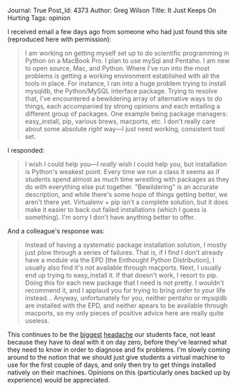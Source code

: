 Journal: True
Post_Id: 4373
Author: Greg Wilson
Title: It Just Keeps On Hurting
Tags: opinion

<p>I received email a few days ago from someone who had just found this site (reproduced here with permission):</p>
<blockquote><p>I am working on getting myself set up to do scientific programming in Python on a MacBook Pro. I plan to use mySql and Pentaho. I am new to open source, Mac, and Python. Where I've run into the most problems is getting a working environment established with all the tools in place. For instance, I ran into a huge problem trying to install mysqldb, the Python/MySQL interface package. Trying to resolve that, I've encountered a bewildering array of alternative ways to do things, each accompanied by strong opinions and each entailing a different group of packages. One example being package managers: easy_install, pip, various brews, macports, etc. I don't really care about some absolute <em>right</em> way&mdash;I just need working, consistent tool set.</p></blockquote>
<p>I responded:</p>
<blockquote><p>I wish I could help you&mdash;I <em>really</em> wish I could help you, but installation is Python's weakest point. Every time we run a class it seems as if students spend almost as much time wrestling with packages as they do with everything else put together. "Bewildering" is an accurate description, and while there's some hope of things getting better, we aren't there yet. Virtualenv + pip isn't a complete solution, but it does make it easier to back out failed installations (which I guess is something). I'm sorry I don't have anything better to offer.</p></blockquote>
<p>And a colleague's response was:</p>
<blockquote><p>Instead of having a systematic package installation solution, I mostly just plow through a series of failures. That is, if I find I don't already have a module via the EPD [the Enthought Python Distribution], I usually also find it's not available through macports. Next, I usually end up trying to easy_install it. If that doesn't work, I resort to pip. Doing this for each new package that I need is not pretty. I wouldn't recommend it, and I applaud you for trying to bring order to your life instead... Anyway, unfortunately for you, neither pentaho or mysqldb are installed with the EPD, and neither apears to be available through macports, so my only pieces of positive advice here are really quite useless.</p></blockquote>
<p>This continues to be the <a href="|filename|2011-06-20-doing-the-math.md">biggest</a> <a href="|filename|2011-11-18-quantifying-installation-costs.md">headache</a> our students face, not least because they have to deal with it on day zero, before they've learned what they need to know in order to diagnose and fix problems. I'm slowly coming around to the notion that we should just give students a virtual machine to use for the first couple of days, and only then try to get things installed natively on their machines. Opinions on this (particularly ones backed up by experience) would be appreciated.</p>
